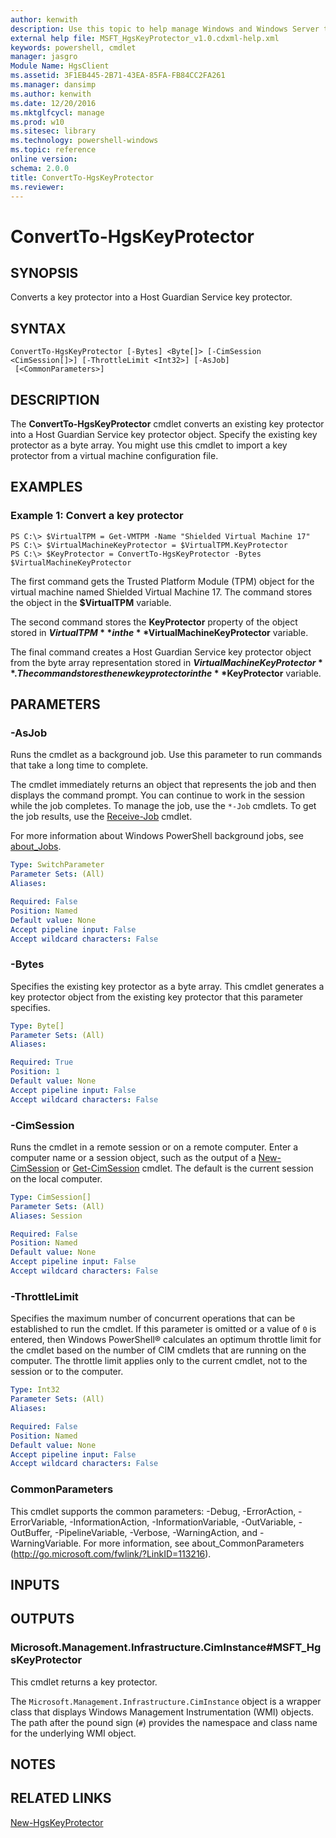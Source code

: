 ```yaml
---
author: kenwith
description: Use this topic to help manage Windows and Windows Server technologies with Windows PowerShell.
external help file: MSFT_HgsKeyProtector_v1.0.cdxml-help.xml
keywords: powershell, cmdlet
manager: jasgro
Module Name: HgsClient
ms.assetid: 3F1EB445-2B71-43EA-85FA-FB84CC2FA261
ms.manager: dansimp
ms.author: kenwith
ms.date: 12/20/2016
ms.mktglfcycl: manage
ms.prod: w10
ms.sitesec: library
ms.technology: powershell-windows
ms.topic: reference
online version: 
schema: 2.0.0
title: ConvertTo-HgsKeyProtector
ms.reviewer:
---
```


# ConvertTo-HgsKeyProtector

## SYNOPSIS
Converts a key protector into a Host Guardian Service key protector.

## SYNTAX

```
ConvertTo-HgsKeyProtector [-Bytes] <Byte[]> [-CimSession <CimSession[]>] [-ThrottleLimit <Int32>] [-AsJob]
 [<CommonParameters>]
```

## DESCRIPTION
The **ConvertTo-HgsKeyProtector** cmdlet converts an existing key protector into a Host Guardian Service key protector object.
Specify the existing key protector as a byte array.
You might use this cmdlet to import a key protector from a virtual machine configuration file.

## EXAMPLES

### Example 1: Convert a key protector
```
PS C:\> $VirtualTPM = Get-VMTPM -Name "Shielded Virtual Machine 17" 
PS C:\> $VirtualMachineKeyProtector = $VirtualTPM.KeyProtector 
PS C:\> $KeyProtector = ConvertTo-HgsKeyProtector -Bytes $VirtualMachineKeyProtector
```

The first command gets the Trusted Platform Module (TPM) object for the virtual machine named Shielded Virtual Machine 17.
The command stores the object in the **$VirtualTPM** variable.

The second command stores the **KeyProtector** property of the object stored in **$VirtualTPM** in the **$VirtualMachineKeyProtector** variable.

The final command creates a Host Guardian Service key protector object from the byte array representation stored in **$VirtualMachineKeyProtector**.
The command stores the new key protector in the **$KeyProtector** variable.

## PARAMETERS

### -AsJob
Runs the cmdlet as a background job. Use this parameter to run commands that take a long time to complete. 

The cmdlet immediately returns an object that represents the job and then displays the command prompt. 
You can continue to work in the session while the job completes. 
To manage the job, use the `*-Job` cmdlets. 
To get the job results, use the [Receive-Job](http://go.microsoft.com/fwlink/?LinkID=113372) cmdlet. 

For more information about Windows PowerShell background jobs, see [about_Jobs](http://go.microsoft.com/fwlink/?LinkID=113251).


```yaml
Type: SwitchParameter
Parameter Sets: (All)
Aliases: 

Required: False
Position: Named
Default value: None
Accept pipeline input: False
Accept wildcard characters: False
```

### -Bytes
Specifies the existing key protector as a byte array.
This cmdlet generates a key protector object from the existing key protector that this parameter specifies.

```yaml
Type: Byte[]
Parameter Sets: (All)
Aliases: 

Required: True
Position: 1
Default value: None
Accept pipeline input: False
Accept wildcard characters: False
```

### -CimSession
Runs the cmdlet in a remote session or on a remote computer.
Enter a computer name or a session object, such as the output of a [New-CimSession](http://go.microsoft.com/fwlink/p/?LinkId=227967) or [Get-CimSession](http://go.microsoft.com/fwlink/p/?LinkId=227966) cmdlet.
The default is the current session on the local computer.

```yaml
Type: CimSession[]
Parameter Sets: (All)
Aliases: Session

Required: False
Position: Named
Default value: None
Accept pipeline input: False
Accept wildcard characters: False
```

### -ThrottleLimit
Specifies the maximum number of concurrent operations that can be established to run the cmdlet.
If this parameter is omitted or a value of `0` is entered, then Windows PowerShell® calculates an optimum throttle limit for the cmdlet based on the number of CIM cmdlets that are running on the computer.
The throttle limit applies only to the current cmdlet, not to the session or to the computer.

```yaml
Type: Int32
Parameter Sets: (All)
Aliases: 

Required: False
Position: Named
Default value: None
Accept pipeline input: False
Accept wildcard characters: False
```

### CommonParameters
This cmdlet supports the common parameters: -Debug, -ErrorAction, -ErrorVariable, -InformationAction, -InformationVariable, -OutVariable, -OutBuffer, -PipelineVariable, -Verbose, -WarningAction, and -WarningVariable. For more information, see about_CommonParameters (http://go.microsoft.com/fwlink/?LinkID=113216).

## INPUTS

## OUTPUTS

### Microsoft.Management.Infrastructure.CimInstance#MSFT_HgsKeyProtector
This cmdlet returns a key protector.

The `Microsoft.Management.Infrastructure.CimInstance` object is a wrapper class that displays Windows Management Instrumentation (WMI) objects.
The path after the pound sign (`#`) provides the namespace and class name for the underlying WMI object.

## NOTES

## RELATED LINKS

[New-HgsKeyProtector](./New-HgsKeyProtector.md)

